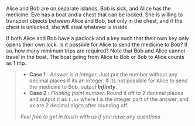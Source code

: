 <div class="markdown-content" id="problem-content">
<p>Alice and Bob are on separate islands. Bob is sick, and Alice has the medicine. Eve has a boat and a chest that can be locked. She is willing to transport objects between Alice and Bob, but only in the chest, and if the chest is unlocked, she will steal whatever is inside.</p>
<p>If both Alice and Bob have a padlock and a key such that their own key only opens their own lock.  Is it possible for Alice to send the medicine to Bob? If so, how many minimum trips are required? Note that Bob and Alice cannot travel in the boat. The boat going from Alice to Bob or Bob to Alice counts as 1 trip.</p>
<blockquote>
<ul>
<li><strong>Case 1</strong> : <em>Answer is a integer.</em>  Just put the number without any decimal places if its an integer. If its not possible for Alice to send the medicine to Bob, output <strong><em>Infinity</em></strong>.</li>
<li><strong>Case 2 :</strong> <em>Floating point number.</em> Round it off to 2 decimal places and output it as <code class="highlighter-rouge">I.xx</code> where I is the integer part of the answer, and xx are 2 decimal digits after rounding off.</li>
</ul>
<p><em>Feel free to get in touch with us if you have any questions</em></p>
</blockquote>
</div>